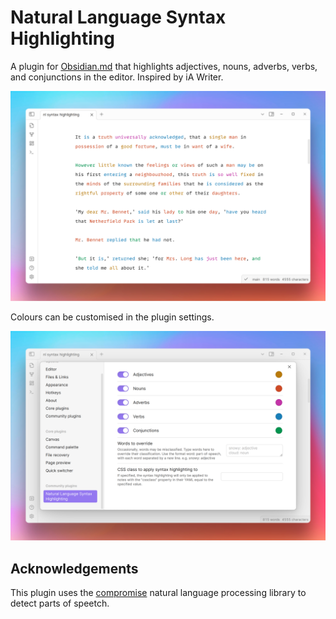 # Natural Language Syntax Highlighting

A plugin for [Obsidian.md](https://obsidian.md/) that highlights adjectives, nouns, adverbs, verbs, and conjunctions in the editor. Inspired by iA Writer.

![screenshot 1](img/screenshot_1.png)

Colours can be customised in the plugin settings.

![screenshot 2](img/screenshot_2.png)


## Acknowledgements

This plugin uses the [compromise](https://github.com/spencermountain/compromise) natural language processing library to detect parts of speetch.